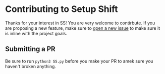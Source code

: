 # Contributing to Setup Shift 

Thanks for your interest in SS! You are very welcome to contirbute. If you are proposing a new feature, make sure to <a href="https://github.com/elfalehed/setup-shift/issues">open a new issue</a> to make sure it is inline with the project goals. 

## Submitting a PR
Be sure to run <code>python3 SS.py</code> before you make your PR to amek sure you haven't broken anything. 

